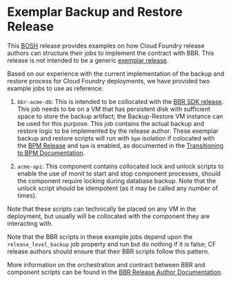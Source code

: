 # Exemplar Backup and Restore Release

This [BOSH](https://bosh.io/docs) release provides examples on how Cloud Foundry release authors can structure their jobs to implement the contract with BBR. This release is not intended to be a generic [exemplar release](https://github.com/cloudfoundry/exemplar-release).

Based on our experience with the current implementation of the backup and restore process for Cloud Foundry deployments, we have provided two example jobs to use as reference:

1. `bbr-acme-db`: This is intended to be collocated with the [BBR SDK release](https://github.com/pivotal-cf/backup-and-restore-sdk-release). This job needs to be on a VM that has persistent disk with sufficient space to store the backup artifact; the Backup-Restore VM instance can be used for this purpose. This job contains the actual backup and restore logic to be implemented by the release author. These exemplar backup and restore scripts will run with `bpm` isolation if colocated with the [BPM Release](https://github.com/cloudfoundry-incubator/bpm-release) and `bpm` is enabled, as documented in the [Transitioning to BPM Documentation](https://github.com/cloudfoundry-incubator/bpm-release/blob/master/docs/transitioning.md#updating-deployment-manifest).

2. `acme-api`: This component contains collocated lock and unlock scripts to enable the use of monit to start and stop component processes, should the component require locking during database backup. Note that the unlock script should be idempotent (as it may be called any number of times).

Note that these scripts can technically be placed on any VM in the deployment, but usually will be collocated with the component they are interacting with.

Note that the BBR scripts in these example jobs depend upon the `release_level_backup` job property and run but do nothing if it is false; CF release authors should ensure that their BBR scripts follow this pattern.

More information on the orchestration and contract between BBR and component scripts can be found in the [BBR Release Author Documentation](https://docs.pivotal.io/bbr/bbr-devguide.html).
